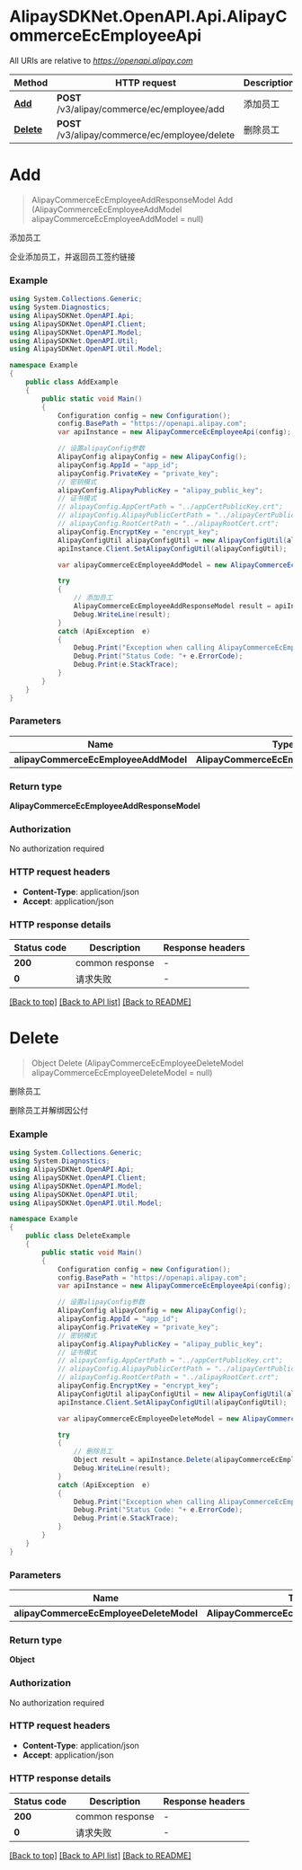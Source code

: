 # AlipaySDKNet.OpenAPI.Api.AlipayCommerceEcEmployeeApi

All URIs are relative to *https://openapi.alipay.com*

Method | HTTP request | Description
------------- | ------------- | -------------
[**Add**](AlipayCommerceEcEmployeeApi.md#add) | **POST** /v3/alipay/commerce/ec/employee/add | 添加员工
[**Delete**](AlipayCommerceEcEmployeeApi.md#delete) | **POST** /v3/alipay/commerce/ec/employee/delete | 删除员工


<a name="add"></a>
# **Add**
> AlipayCommerceEcEmployeeAddResponseModel Add (AlipayCommerceEcEmployeeAddModel alipayCommerceEcEmployeeAddModel = null)

添加员工

企业添加员工，并返回员工签约链接

### Example
```csharp
using System.Collections.Generic;
using System.Diagnostics;
using AlipaySDKNet.OpenAPI.Api;
using AlipaySDKNet.OpenAPI.Client;
using AlipaySDKNet.OpenAPI.Model;
using AlipaySDKNet.OpenAPI.Util;
using AlipaySDKNet.OpenAPI.Util.Model;

namespace Example
{
    public class AddExample
    {
        public static void Main()
        {
            Configuration config = new Configuration();
            config.BasePath = "https://openapi.alipay.com";
            var apiInstance = new AlipayCommerceEcEmployeeApi(config);

            // 设置alipayConfig参数
            AlipayConfig alipayConfig = new AlipayConfig();
            alipayConfig.AppId = "app_id";
            alipayConfig.PrivateKey = "private_key";
            // 密钥模式
            alipayConfig.AlipayPublicKey = "alipay_public_key";
            // 证书模式
            // alipayConfig.AppCertPath = "../appCertPublicKey.crt";
            // alipayConfig.AlipayPublicCertPath = "../alipayCertPublicKey_RSA2.crt";
            // alipayConfig.RootCertPath = "../alipayRootCert.crt";
            alipayConfig.EncryptKey = "encrypt_key";
            AlipayConfigUtil alipayConfigUtil = new AlipayConfigUtil(alipayConfig);
            apiInstance.Client.SetAlipayConfigUtil(alipayConfigUtil);

            var alipayCommerceEcEmployeeAddModel = new AlipayCommerceEcEmployeeAddModel(); // AlipayCommerceEcEmployeeAddModel |  (optional) 

            try
            {
                // 添加员工
                AlipayCommerceEcEmployeeAddResponseModel result = apiInstance.Add(alipayCommerceEcEmployeeAddModel);
                Debug.WriteLine(result);
            }
            catch (ApiException  e)
            {
                Debug.Print("Exception when calling AlipayCommerceEcEmployeeApi.Add: " + e.Message );
                Debug.Print("Status Code: "+ e.ErrorCode);
                Debug.Print(e.StackTrace);
            }
        }
    }
}
```

### Parameters

Name | Type | Description  | Notes
------------- | ------------- | ------------- | -------------
 **alipayCommerceEcEmployeeAddModel** | **AlipayCommerceEcEmployeeAddModel**|  | [optional] 

### Return type

**AlipayCommerceEcEmployeeAddResponseModel**

### Authorization

No authorization required

### HTTP request headers

 - **Content-Type**: application/json
 - **Accept**: application/json


### HTTP response details
| Status code | Description | Response headers |
|-------------|-------------|------------------|
| **200** | common response |  -  |
| **0** | 请求失败 |  -  |

[[Back to top]](#) [[Back to API list]](../README.md#documentation-for-api-endpoints) [[Back to README]](../README.md)

<a name="delete"></a>
# **Delete**
> Object Delete (AlipayCommerceEcEmployeeDeleteModel alipayCommerceEcEmployeeDeleteModel = null)

删除员工

删除员工并解绑因公付

### Example
```csharp
using System.Collections.Generic;
using System.Diagnostics;
using AlipaySDKNet.OpenAPI.Api;
using AlipaySDKNet.OpenAPI.Client;
using AlipaySDKNet.OpenAPI.Model;
using AlipaySDKNet.OpenAPI.Util;
using AlipaySDKNet.OpenAPI.Util.Model;

namespace Example
{
    public class DeleteExample
    {
        public static void Main()
        {
            Configuration config = new Configuration();
            config.BasePath = "https://openapi.alipay.com";
            var apiInstance = new AlipayCommerceEcEmployeeApi(config);

            // 设置alipayConfig参数
            AlipayConfig alipayConfig = new AlipayConfig();
            alipayConfig.AppId = "app_id";
            alipayConfig.PrivateKey = "private_key";
            // 密钥模式
            alipayConfig.AlipayPublicKey = "alipay_public_key";
            // 证书模式
            // alipayConfig.AppCertPath = "../appCertPublicKey.crt";
            // alipayConfig.AlipayPublicCertPath = "../alipayCertPublicKey_RSA2.crt";
            // alipayConfig.RootCertPath = "../alipayRootCert.crt";
            alipayConfig.EncryptKey = "encrypt_key";
            AlipayConfigUtil alipayConfigUtil = new AlipayConfigUtil(alipayConfig);
            apiInstance.Client.SetAlipayConfigUtil(alipayConfigUtil);

            var alipayCommerceEcEmployeeDeleteModel = new AlipayCommerceEcEmployeeDeleteModel(); // AlipayCommerceEcEmployeeDeleteModel |  (optional) 

            try
            {
                // 删除员工
                Object result = apiInstance.Delete(alipayCommerceEcEmployeeDeleteModel);
                Debug.WriteLine(result);
            }
            catch (ApiException  e)
            {
                Debug.Print("Exception when calling AlipayCommerceEcEmployeeApi.Delete: " + e.Message );
                Debug.Print("Status Code: "+ e.ErrorCode);
                Debug.Print(e.StackTrace);
            }
        }
    }
}
```

### Parameters

Name | Type | Description  | Notes
------------- | ------------- | ------------- | -------------
 **alipayCommerceEcEmployeeDeleteModel** | **AlipayCommerceEcEmployeeDeleteModel**|  | [optional] 

### Return type

**Object**

### Authorization

No authorization required

### HTTP request headers

 - **Content-Type**: application/json
 - **Accept**: application/json


### HTTP response details
| Status code | Description | Response headers |
|-------------|-------------|------------------|
| **200** | common response |  -  |
| **0** | 请求失败 |  -  |

[[Back to top]](#) [[Back to API list]](../README.md#documentation-for-api-endpoints) [[Back to README]](../README.md)

